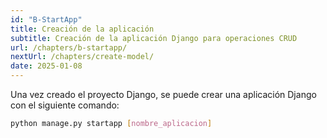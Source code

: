 ```yaml
---
id: "B-StartApp"
title: Creación de la aplicación
subtitle: Creación de la aplicación Django para operaciones CRUD 
url: /chapters/b-startapp/
nextUrl: /chapters/create-model/
date: 2025-01-08
---
```


Una vez creado el proyecto Django, se puede crear una aplicación Django con el siguiente comando:

```bash
python manage.py startapp [nombre_aplicacion]
```
